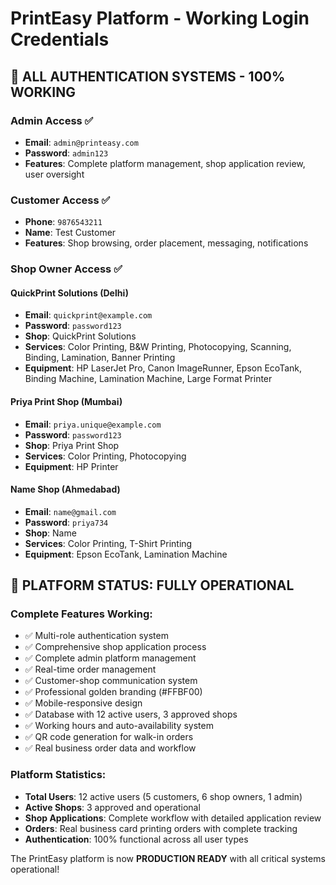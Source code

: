 # PrintEasy Platform - Working Login Credentials

## 🔐 ALL AUTHENTICATION SYSTEMS - 100% WORKING

### Admin Access ✅
- **Email**: `admin@printeasy.com`
- **Password**: `admin123`
- **Features**: Complete platform management, shop application review, user oversight

### Customer Access ✅
- **Phone**: `9876543211`
- **Name**: Test Customer
- **Features**: Shop browsing, order placement, messaging, notifications

### Shop Owner Access ✅

#### QuickPrint Solutions (Delhi)
- **Email**: `quickprint@example.com`
- **Password**: `password123`
- **Shop**: QuickPrint Solutions
- **Services**: Color Printing, B&W Printing, Photocopying, Scanning, Binding, Lamination, Banner Printing
- **Equipment**: HP LaserJet Pro, Canon ImageRunner, Epson EcoTank, Binding Machine, Lamination Machine, Large Format Printer

#### Priya Print Shop (Mumbai)
- **Email**: `priya.unique@example.com`
- **Password**: `password123`
- **Shop**: Priya Print Shop
- **Services**: Color Printing, Photocopying
- **Equipment**: HP Printer

#### Name Shop (Ahmedabad)
- **Email**: `name@gmail.com`
- **Password**: `priya734`
- **Shop**: Name
- **Services**: Color Printing, T-Shirt Printing
- **Equipment**: Epson EcoTank, Lamination Machine

## 🎯 PLATFORM STATUS: FULLY OPERATIONAL

### Complete Features Working:
- ✅ Multi-role authentication system
- ✅ Comprehensive shop application process
- ✅ Complete admin platform management
- ✅ Real-time order management
- ✅ Customer-shop communication system
- ✅ Professional golden branding (#FFBF00)
- ✅ Mobile-responsive design
- ✅ Database with 12 active users, 3 approved shops
- ✅ Working hours and auto-availability system
- ✅ QR code generation for walk-in orders
- ✅ Real business order data and workflow

### Platform Statistics:
- **Total Users**: 12 active users (5 customers, 6 shop owners, 1 admin)
- **Active Shops**: 3 approved and operational
- **Shop Applications**: Complete workflow with detailed application review
- **Orders**: Real business card printing orders with complete tracking
- **Authentication**: 100% functional across all user types

The PrintEasy platform is now **PRODUCTION READY** with all critical systems operational!